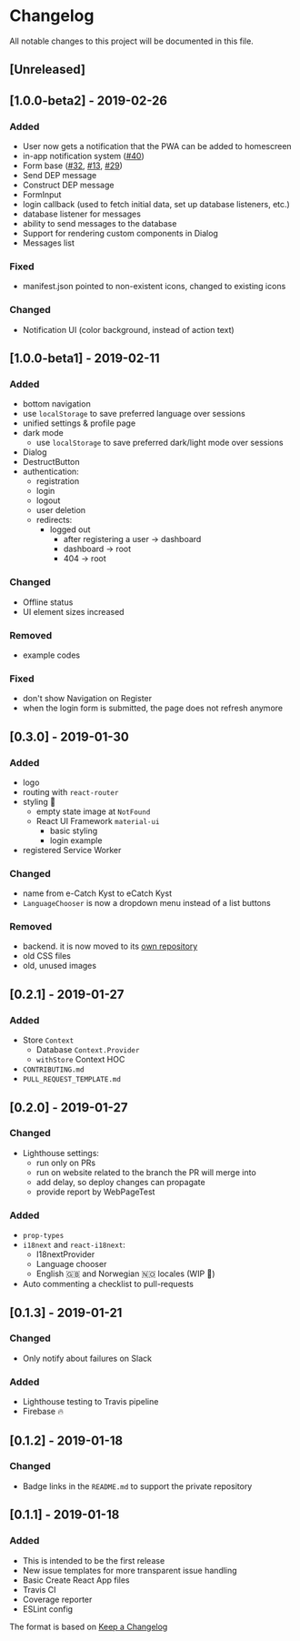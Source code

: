 # Changelog
All notable changes to this project will be documented in this file.

## [Unreleased] 

## [1.0.0-beta2] - 2019-02-26
### Added
- User now gets a notification that the PWA can be added to homescreen
- in-app notification system ([#40](https://github.com/ecatch-kyst/web/issues/40))
- Form base ([#32](https://github.com/ecatch-kyst/web/issues/32), [#13](https://github.com/ecatch-kyst/web/issues/13), [#29](https://github.com/ecatch-kyst/web/issues/29))
- Send DEP message
- Construct DEP message
- FormInput
- login callback (used to fetch initial data, set up database listeners, etc.)
- database listener for messages
- ability to send messages to the database
- Support for rendering custom components in Dialog
- Messages list
### Fixed
- manifest.json pointed to non-existent icons, changed to existing icons
### Changed
- Notification UI (color background, instead of action text)

## [1.0.0-beta1] - 2019-02-11
### Added
- bottom navigation
- use `localStorage` to save preferred language over sessions
- unified settings & profile page
- dark mode
    - use `localStorage` to save preferred dark/light mode over sessions
- Dialog
- DestructButton
- authentication:
    - registration
    - login
    - logout
    - user deletion
    - redirects:
        - logged out
            - after registering a user -> dashboard
            - dashboard -> root
            - 404 -> root
### Changed
- Offline status
- UI element sizes increased
### Removed
- example codes
### Fixed
- don't show Navigation on Register
- when the login form is submitted, the page does not refresh anymore

## [0.3.0] - 2019-01-30
### Added
- logo
- routing with `react-router`
- styling 💄
  - empty state image at `NotFound`
  - React UI Framework `material-ui`
    - basic styling
    - login example
- registered Service Worker

### Changed
- name from e-Catch Kyst to eCatch Kyst
- `LanguageChooser` is now a dropdown menu instead of a list buttons

### Removed
- backend. it is now moved to its [own repository](https://github.com/ecatch-kyst/backend)
- old CSS files
- old, unused images


## [0.2.1] - 2019-01-27
### Added
- Store `Context`
  - Database `Context.Provider`
  - `withStore` Context HOC
- `CONTRIBUTING.md`
- `PULL_REQUEST_TEMPLATE.md`

## [0.2.0] - 2019-01-27
### Changed
- Lighthouse settings:
  - run only on PRs
  - run on website related to the branch the PR will merge into
  - add delay, so deploy changes can propagate
  - provide report by WebPageTest
  
### Added
- `prop-types`
- `i18next` and `react-i18next`:
  - I18nextProvider
  - Language chooser
  - English 🇬🇧 and Norwegian 🇳🇴 locales (WIP 🚧)
- Auto commenting a checklist to pull-requests

## [0.1.3] - 2019-01-21
### Changed
- Only notify about failures on Slack

### Added
- Lighthouse testing to Travis pipeline
- Firebase 🔥


## [0.1.2] - 2019-01-18
### Changed
- Badge links in the `README.md` to support the private repository

## [0.1.1] - 2019-01-18
### Added
- This is intended to be the first release
- New issue templates for more transparent issue handling
- Basic Create React App files
- Travis CI
- Coverage reporter
- ESLint config

The format is based on [Keep a Changelog](https://keepachangelog.com/en/1.0.0/)

